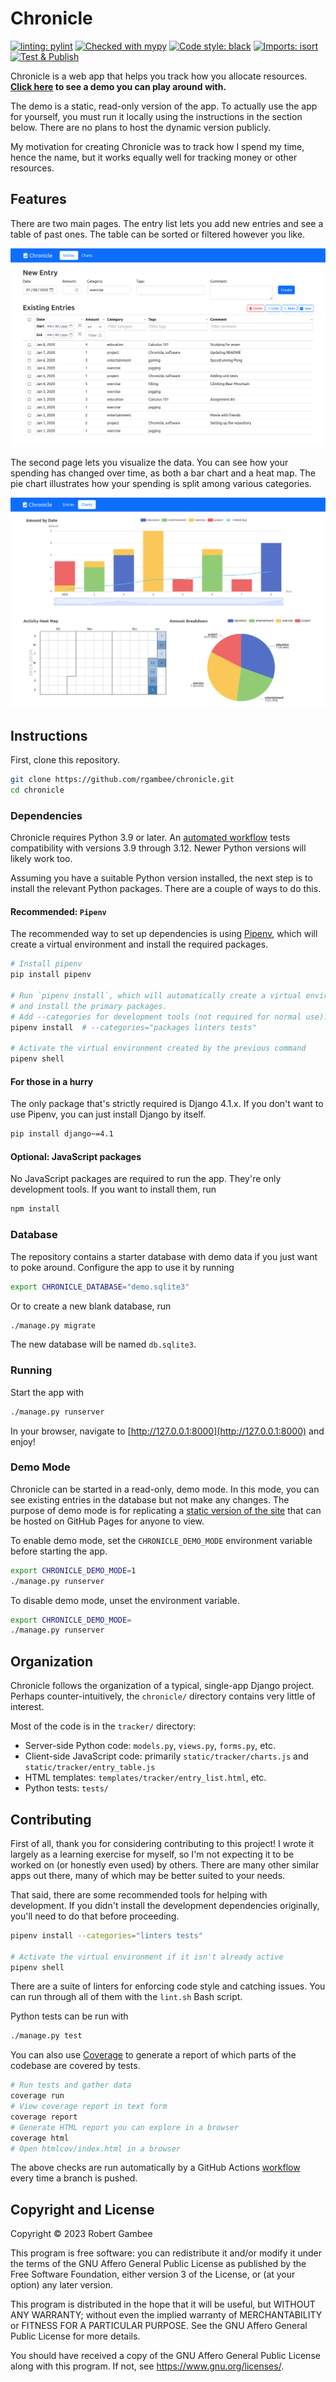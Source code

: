 # Chronicle

[![linting: pylint](https://img.shields.io/badge/linting-pylint-yellowgreen)](https://github.com/PyCQA/pylint)
[![Checked with mypy](https://www.mypy-lang.org/static/mypy_badge.svg)](https://mypy-lang.org/)
[![Code style: black](https://img.shields.io/badge/code%20style-black-000000.svg)](https://github.com/psf/black)
[![Imports: isort](https://img.shields.io/badge/%20imports-isort-%231674b1?style=flat&labelColor=ef8336)](https://pycqa.github.io/isort/)
[![Test & Publish](https://github.com/rgambee/chronicle/actions/workflows/publish.yml/badge.svg)](https://github.com/rgambee/chronicle/actions/workflows/publish.yml)

Chronicle is a web app that helps you track how you allocate resources.
**[Click here](https://rgambee.github.io/chronicle/) to see a demo you can play
around with.**

The demo is a static, read-only version of the app. To actually use the app for
yourself, you must run it locally using the instructions in the section below.
There are no plans to host the dynamic version publicly.

My motivation for creating Chronicle was to track how I spend my time, hence
the name, but it works equally well for tracking money or other resources.

## Features

There are two main pages. The entry list lets you add new entries and see a
table of past ones. The table can be sorted or filtered however you like.

![Example screenshot of the entry list page](docs/entry-list.png)

The second page lets you visualize the data. You can see how your spending has
changed over time, as both a bar chart and a heat map. The pie chart
illustrates how your spending is split among various categories.

![Example screenshot of the charts page](docs/charts.png)

## Instructions

First, clone this repository.

```bash
git clone https://github.com/rgambee/chronicle.git
cd chronicle
```

### Dependencies

Chronicle requires Python 3.9 or later.
An [automated workflow](https://github.com/rgambee/chronicle/actions) tests
compatibility with versions 3.9 through 3.12. Newer Python versions will likely
work too.

Assuming you have a suitable Python version installed, the next step is to
install the relevant Python packages. There are a couple of ways to do this.

#### Recommended: `Pipenv`

The recommended way to set up dependencies is using
[Pipenv](https://pipenv.pypa.io/), which will create a virtual
environment and install the required packages.

```bash
# Install pipenv
pip install pipenv

# Run `pipenv install`, which will automatically create a virtual environment
# and install the primary packages.
# Add --categories for development tools (not required for normal use).
pipenv install  # --categories="packages linters tests"

# Activate the virtual environment created by the previous command
pipenv shell
```

#### For those in a hurry

The only package that's strictly required is Django 4.1.x. If you don't want to
use Pipenv, you can just install Django by itself.

```bash
pip install django~=4.1
```

#### Optional: JavaScript packages

No JavaScript packages are required to run the app. They're only development
tools. If you want to install them, run

```bash
npm install
```

### Database

The repository contains a starter database with demo data if you just want to
poke around. Configure the app to use it by running

```bash
export CHRONICLE_DATABASE="demo.sqlite3"
```

Or to create a new blank database, run

```bash
./manage.py migrate
```

The new database will be named `db.sqlite3`.

### Running

Start the app with

```bash
./manage.py runserver
```

In your browser, navigate to [http://127.0.0.1:8000](http://127.0.0.1:8000)
and enjoy!

### Demo Mode

Chronicle can be started in a read-only, demo mode. In this mode, you can see
existing entries in the database but not make any changes. The purpose of demo
mode is for replicating a
[static version of the site](https://rgambee.github.io/chronicle/) that can be
hosted on GitHub Pages for anyone to view.

To enable demo mode, set the `CHRONICLE_DEMO_MODE` environment variable before
starting the app.

```bash
export CHRONICLE_DEMO_MODE=1
./manage.py runserver
```

To disable demo mode, unset the environment variable.

```bash
export CHRONICLE_DEMO_MODE=
./manage.py runserver
```

## Organization

Chronicle follows the organization of a typical, single-app Django project.
Perhaps counter-intuitively, the `chronicle/` directory contains very little of
interest.

Most of the code is in the `tracker/` directory:

*   Server-side Python code: `models.py`, `views.py`, `forms.py`, etc.
*   Client-side JavaScript code: primarily `static/tracker/charts.js`
    and `static/tracker/entry_table.js`
*   HTML templates: `templates/tracker/entry_list.html`, etc.
*   Python tests: `tests/`

## Contributing

First of all, thank you for considering contributing to this project! I wrote
it largely as a learning exercise for myself, so I'm not expecting it to be
worked on (or honestly even used) by others. There are many other similar apps
out there, many of which may be better suited to your needs.

That said, there are some recommended tools for helping with development. If
you didn't install the development dependencies originally, you'll need to do
that before proceeding.

```bash
pipenv install --categories="linters tests"

# Activate the virtual environment if it isn't already active
pipenv shell
```

There are a suite of linters for enforcing code style and catching issues. You
can run through all of them with the `lint.sh` Bash script.

Python tests can be run with

```bash
./manage.py test
```

You can also use [Coverage](https://coverage.readthedocs.io/) to generate a
report of which parts of the codebase are covered by tests.

```bash
# Run tests and gather data
coverage run
# View coverage report in text form
coverage report
# Generate HTML report you can explore in a browser
coverage html
# Open htmlcov/index.html in a browser
```

The above checks are run automatically by a GitHub Actions
[workflow](https://github.com/rgambee/chronicle/actions) every time
a branch is pushed.

## Copyright and License

Copyright &copy; 2023 Robert Gambee

This program is free software: you can redistribute it and/or modify
it under the terms of the GNU Affero General Public License as published by
the Free Software Foundation, either version 3 of the License, or
(at your option) any later version.

This program is distributed in the hope that it will be useful,
but WITHOUT ANY WARRANTY; without even the implied warranty of
MERCHANTABILITY or FITNESS FOR A PARTICULAR PURPOSE. See the
GNU Affero General Public License for more details.

You should have received a copy of the GNU Affero General Public License
along with this program. If not, see https://www.gnu.org/licenses/.
